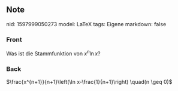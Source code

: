 ## Note
nid: 1597999050273
model: LaTeX
tags: Eigene
markdown: false

### Front
Was ist die Stammfunktion von $x^{n} \ln x$?

### Back
$\frac{x^{n+1}}{n+1}\left(\ln x-\frac{1}{n+1}\right) \quad(n \geq 0)$
